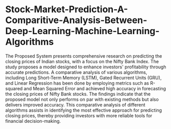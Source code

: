 # Stock-Market-Prediction-A-Comparitive-Analysis-Between-Deep-Learning-Machine-Learning-Algorithms
The Proposed System presents comprehensive research on predicting the closing prices of Indian stocks, with a focus on the Nifty Bank Index. The study proposes a model designed to enhance investors' profitability through accurate predictions. A comparative analysis of various algorithms, including Long Short-Term Memory (LSTM), Gated Recurrent Units (GRU), and Linear Regression has been done by employing metrics such as R-squared and Mean Squared Error and achieved high accuracy in forecasting the closing prices of Nifty Bank stocks. The findings indicate that the proposed model not only performs on par with existing methods but also delivers improved accuracy. This comparative analysis of different algorithms assists in identifying the most effective approach for predicting closing prices, thereby providing investors with more reliable tools for financial decision-making.
